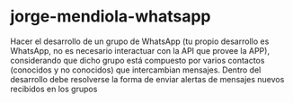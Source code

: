 # jorge-mendiola-whatsapp

Hacer el desarrollo de un grupo de WhatsApp (tu propio desarrollo es WhatsApp, no es necesario interactuar con la API que provee la APP), considerando que dicho grupo está compuesto por varios contactos (conocidos y no conocidos) que intercambian mensajes. Dentro del desarrollo debe resolverse la forma de enviar alertas de mensajes nuevos recibidos en los grupos
